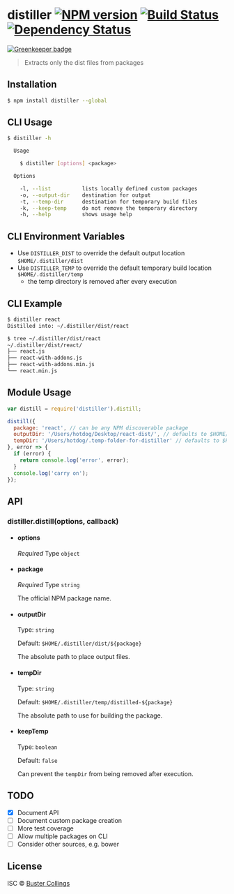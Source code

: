 # distiller [![NPM version][npm-image]][npm-url] [![Build Status][travis-image]][travis-url] [![Dependency Status][daviddm-image]][daviddm-url]

[![Greenkeeper badge](https://badges.greenkeeper.io/busterc/distiller.svg)](https://greenkeeper.io/)

> Extracts only the dist files from packages

## Installation

```sh
$ npm install distiller --global
```

## CLI Usage

```sh
$ distiller -h

  Usage

    $ distiller [options] <package>

  Options

    -l, --list          lists locally defined custom packages
    -o, --output-dir    destination for output
    -t, --temp-dir      destination for temporary build files
    -k, --keep-temp     do not remove the temporary directory
    -h, --help          shows usage help

```

## CLI Environment Variables

-  Use `DISTILLER_DIST` to override the default output location `$HOME/.distiller/dist`
-  Use `DISTILLER_TEMP` to override the default temporary build location `$HOME/.distiller/temp`
    - the temp directory is removed after every execution 

## CLI Example

```sh
$ distiller react
Distilled into: ~/.distiller/dist/react

$ tree ~/.distiller/dist/react
~/.distiller/dist/react/
├── react.js
├── react-with-addons.js
├── react-with-addons.min.js
└── react.min.js

```

## Module Usage

```js
var distill = require('distiller').distill;

distill({
  package: 'react', // can be any NPM discoverable package
  outputDir: '/Users/hotdog/Desktop/react-dist/', // defaults to $HOME/.distiller/dist/${package}
  tempDir: '/Users/hotdog/.temp-folder-for-distiller' // defaults to $HOME/.distiller/temp
}, error => {
  if (error) {
    return console.log('error', error);
  }
  console.log('carry on');
});

```

## API

### distiller.distill(options, callback)

- #### options
  
  *Required*
  Type `object`

- #### package
  
  *Required*
  Type `string`

  The official NPM package name.

- #### outputDir
  
  Type: `string`
  
  Default: `$HOME/.distiller/dist/${package}`

  The absolute path to place output files.

- #### tempDir
  
  Type: `string`
  
  Default: `$HOME/.distiller/temp/distilled-${package}`

  The absolute path to use for building the package.

- #### keepTemp
  
  Type: `boolean`
  
  Default: `false`

  Can prevent the `tempDir` from being removed after execution.

## TODO

- [x] Document API
- [ ] Document custom package creation
- [ ] More test coverage
- [ ] Allow multiple packages on CLI
- [ ] Consider other sources, e.g. bower

## License

ISC © [Buster Collings](https://about.me/buster)


[npm-image]: https://badge.fury.io/js/distiller.svg
[npm-url]: https://npmjs.org/package/distiller
[travis-image]: https://travis-ci.org/busterc/distiller.svg?branch=master
[travis-url]: https://travis-ci.org/busterc/distiller
[daviddm-image]: https://david-dm.org/busterc/distiller.svg?theme=shields.io
[daviddm-url]: https://david-dm.org/busterc/distiller
